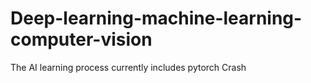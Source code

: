 # Deep-learning-machine-learning-computer-vision
The AI learning process currently includes pytorch Crash
